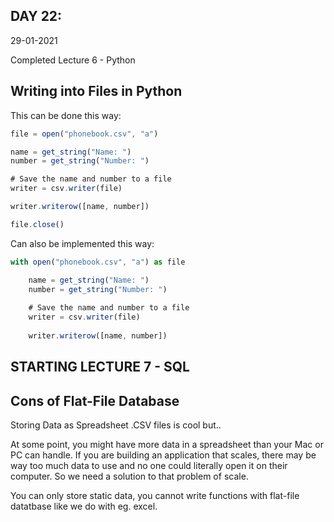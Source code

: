 ## DAY 22:

29-01-2021

Completed  Lecture 6 - Python

## Writing into Files in Python

This can be done this way:

```jsx
file = open("phonebook.csv", "a")

name = get_string("Name: ")
number = get_string("Number: ")

# Save the name and number to a file
writer = csv.writer(file)

writer.writerow([name, number])

file.close()
```

Can also be implemented this way:

```jsx
with open("phonebook.csv", "a") as file

    name = get_string("Name: ")
    number = get_string("Number: ")
    
    # Save the name and number to a file
    writer = csv.writer(file)
    
    writer.writerow([name, number])
```

## STARTING LECTURE 7 - SQL

## Cons of Flat-File Database

Storing Data as Spreadsheet .CSV files is cool but..

At some point, you might have more data in a spreadsheet than your Mac or PC can handle. If you are building an application that scales, there may be way too much data to use and no one could literally open it on their computer. So we need a solution to that problem of scale.

You can only store static data, you cannot write functions with flat-file datatbase like we do with eg. excel.

